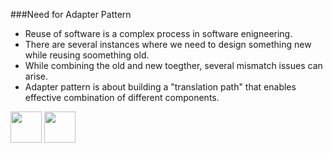 ###Need for Adapter Pattern
- Reuse of software is a complex process in software enigneering.
- There are several instances where we need to design something new while reusing soomething old.
- While combining the old and new toegther, several mismatch issues can arise.
- Adapter pattern is about building a "translation path" that enables effective combination of different components. 

[<img src="https://cloud.githubusercontent.com/assets/14101008/11768481/3b7d20d6-a18b-11e5-95fe-a422966f4c03.png" width="50" height="50"></img>](https://github.com/hariniiyer/CSCI-5828_Presentation4_Software-Design-Patterns/blob/master/Adapter.md)
[<img src="https://cloud.githubusercontent.com/assets/14101008/11768482/3d2d0bbc-a18b-11e5-8766-2e7f5b241782.png" width="50" height="50"></img>](https://github.com/hariniiyer/CSCI-5828_Presentation4_Software-Design-Patterns/blob/master/AdapterFeatures.md)
